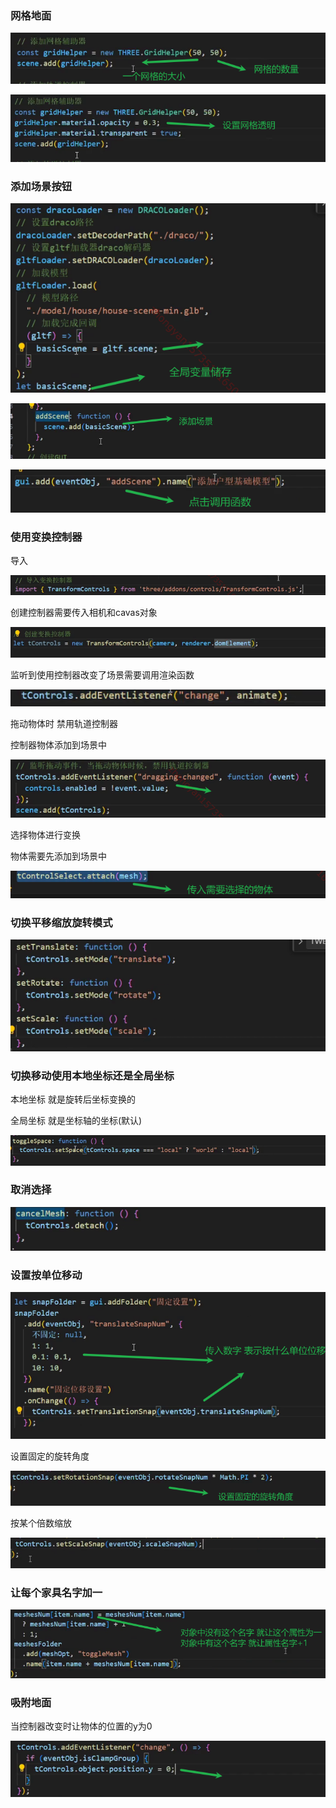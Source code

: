### 网格地面

![image-20240410171055799](img/image-20240410171055799.png)

![image-20240410210111742](img/image-20240410210111742.png)

### 添加场景按钮

![image-20240410171912909](img/image-20240410171912909.png)

![image-20240410171824567](img/image-20240410171824567.png)

![image-20240410171951869](img/image-20240410171951869.png) 

 

### 使用变换控制器

导入

![image-20240411104701818](img/image-20240411104701818.png)

创建控制器需要传入相机和cavas对象

![image-20240411104838711](img/image-20240411104838711.png)

监听到使用控制器改变了场景需要调用渲染函数

![image-20240411104931774](img/image-20240411104931774.png)

拖动物体时 禁用轨道控制器

控制器物体添加到场景中

![image-20240411105159161](img/image-20240411105159161.png)

选择物体进行变换

物体需要先添加到场景中

![image-20240411105656336](img/image-20240411105656336.png)

### 切换平移缩放旋转模式

![image-20240411111703365](img/image-20240411111703365.png)

### 切换移动使用本地坐标还是全局坐标

本地坐标 就是旋转后坐标变换的

全局坐标 就是坐标轴的坐标(默认)

![image-20240411112128069](img/image-20240411112128069.png)

### 取消选择

![image-20240411112330550](img/image-20240411112330550.png)

### 设置按单位移动

![image-20240411113035483](img/image-20240411113035483.png)

设置固定的旋转角度

![image-20240411113322341](img/image-20240411113322341.png)

按某个倍数缩放

![image-20240411113422904](img/image-20240411113422904.png)

### 让每个家具名字加一

![image-20240411111022205](img/image-20240411111022205.png)

### 吸附地面

当控制器改变时让物体的位置的y为0

![image-20240411113702691](img/image-20240411113702691.png)